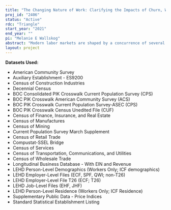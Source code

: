```yaml
---
title: "The Changing Nature of Work: Clarifying the Impacts of Churn, Wages, and Discrimination"
proj_id: "2406"
status: "Active"
rdc: "Triangle"
start_year: "2021"
end_year: ""
pi: "Melanie E Wallskog"
abstract: "Modern labor markets are shaped by a concurrence of several strong secular trends -- a drastic increase in wage inequality since the 1980s, a shifting tenure and job-churn distribution, the decline of manufacturing jobs, and the further integration of women and racial minorities into the traditional labor market. In this project, we employ LEHD and Census demographic surveys to provide a more complete picture of how each of these trends plays into one another. By analyzing the effects of shifting trends in private- and public-sector employment across industries by age, gender, race, education, and occupation, using linked demographic data, we will uncover 1) how compositional changes in the economy effect the changing rate of job churn and tenure, 2) whether between-firm competition for highly qualified workers exacerbates gender and racial inequalities, and 3) how these results vary across the private and public sectors."
layout: project
---
```


**Datasets Used:**

  - American Community Survey 
  - Auxiliary Establishment - ES9200 
  - Census of Construction Industries 
  - Decennial Census 
  - BOC Consolidated PIK Crosswalk Current Population Survey (CPS) 
  - BOC PIK Crosswalk American Community Survey (ACS) 
  - BOC PIK Crosswalk Current Population Survey-ASEC (CPS) 
  - BOC PIK Crosswalk Census Unedited File (CUF) 
  - Census of Finance, Insurance, and Real Estate 
  - Census of Manufactures 
  - Census of Mining 
  - Current Population Survey March Supplement 
  - Census of Retail Trade 
  - Compustat-SSEL Bridge 
  - Census of Services 
  - Census of Transportation, Communications, and Utilities 
  - Census of Wholesale Trade 
  - Longitudinal Business Database - With EIN and Revenue 
  - LEHD Person-Level Demographics (Workers Only; ICF demographics) 
  - LEHD Employer-Level Files (ECF, SPF, QWI; non-T26) 
  - LEHD Employer-Level File T26 (ECF; T26) 
  - LEHD Job-Level Files (EHF, JHF) 
  - LEHD Person-Level Residence (Workers Only; ICF Residence) 
  - Supplementary Public Data - Price Indices 
  - Standard Statistical Establishment Listing 

